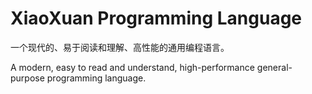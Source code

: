 # XiaoXuan Programming Language

一个现代的、易于阅读和理解、高性能的通用编程语言。

A modern, easy to read and understand, high-performance general-purpose programming language.
